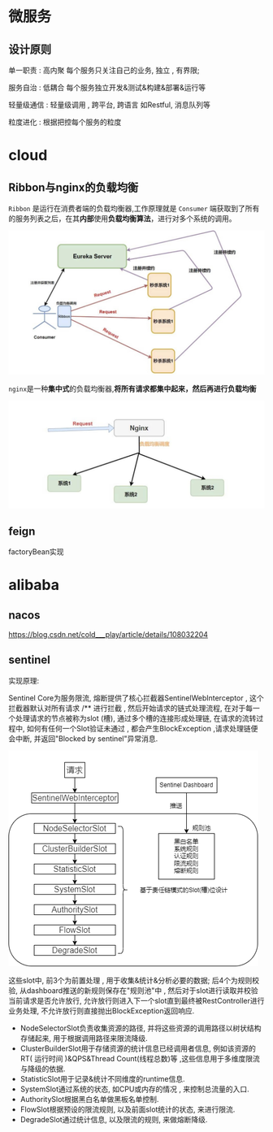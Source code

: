 # 微服务

## 设计原则

单一职责 : 高内聚    每个服务只关注自己的业务, 独立 , 有界限;

服务自治 : 低耦合    每个服务独立开发&测试&构建&部署&运行等

轻量级通信 : 轻量级调用 , 跨平台, 跨语言   如Restful, 消息队列等

粒度进化 : 根据把控每个服务的粒度



# cloud

## Ribbon与nginx的负载均衡

`Ribbon` 是运行在消费者端的负载均衡器,工作原理就是 `Consumer` 端获取到了所有的服务列表之后，在其**内部**使用**负载均衡算法**，进行对多个系统的调用。

![img](picture/nginx-vs-ribbon2.jpg)

`nginx`是一种**集中式**的负载均衡器,**将所有请求都集中起来，然后再进行负载均衡**

![img](picture/nginx-vs-ribbon1.jpg)

## feign

factoryBean实现

# alibaba

## nacos

https://blog.csdn.net/cold___play/article/details/108032204

## sentinel

实现原理:

Sentinel Core为服务限流, 熔断提供了核心拦截器SentinelWebInterceptor , 这个拦截器默认对所有请求 /** 进行拦截 , 然后开始请求的链式处理流程, 在对于每一个处理请求的节点被称为slot (槽), 通过多个槽的连接形成处理链, 在请求的流转过程中, 如何有任何一个Slot验证未通过 , 都会产生BlockException ,请求处理链便会中断, 并返回"Blocked by sentinel"异常消息.

![](picture/sentinel流程.png)

这些slot中, 前3个为前置处理 , 用于收集&统计&分析必要的数据; 后4个为规则校验, 从dashboard推送的新规则保存在"规则池"中 , 然后对于slot进行读取并校验当前请求是否允许放行, 允许放行则进入下一个slot直到最终被RestController进行业务处理, 不允许放行则直接抛出BlockException返回响应.

- NodeSelectorSlot负责收集资源的路径, 并将这些资源的调用路径以树状结构存储起来, 用于根据调用路径来限流降级.
- ClusterBuilderSlot用于存储资源的统计信息已经调用者信息, 例如该资源的RT( 运行时间 )&QPS&Thread Count(线程总数)等 ,这些信息用于多维度限流与降级的依据.
- StatisticSlot用于记录&统计不同维度的runtime信息.
- SystemSlot通过系统的状态, 如CPU或内存的情况 , 来控制总流量的入口.
- AuthoritySlot根据黑白名单做黑板名单控制.
- FlowSlot根据预设的限流规则, 以及前面slot统计的状态, 来进行限流.
- DegradeSlot通过统计信息, 以及限流的规则, 来做熔断降级.